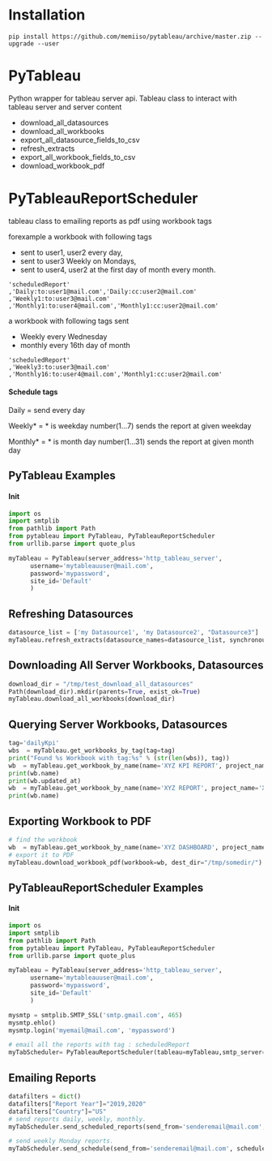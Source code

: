 # Installation
```
pip install https://github.com/memiiso/pytableau/archive/master.zip --upgrade --user
```

# PyTableau

Python wrapper for tableau server api. 
Tableau class to interact with tableau server and server content

- download_all_datasources
- download_all_workbooks
- export_all_datasource_fields_to_csv
- refresh_extracts
- export_all_workbook_fields_to_csv
- download_workbook_pdf

# PyTableauReportScheduler
tableau class to emailing reports as pdf using workbook tags

forexample a workbook with following tags 

- sent to user1, user2 every day,
- sent to  user3 Weekly on Mondays,
- sent to user4, user2 at the first day of month every month.

```
'scheduledReport'
,'Daily:to:user1@mail.com','Daily:cc:user2@mail.com'
,'Weekly1:to:user3@mail.com'
,'Monthly1:to:user4@mail.com','Monthly1:cc:user2@mail.com'
```

a workbook with following tags sent
- Weekly every Wednesday
- monthly every 16th day of month

```
'scheduledReport'
,'Weekly3:to:user3@mail.com'
,'Monthly16:to:user4@mail.com','Monthly1:cc:user2@mail.com'
```

#### Schedule tags
Daily = send every day

Weekly* = * is weekday number(1...7) sends the report at given weekday

Monthly* = * is month day number(1...31) sends the report at given month day

## PyTableau Examples

#### Init 

```python
import os
import smtplib
from pathlib import Path
from pytableau import PyTableau, PyTableauReportScheduler
from urllib.parse import quote_plus

myTableau = PyTableau(server_address='http_tableau_server',
      username='mytableauuser@mail.com',
      password='mypassword',
      site_id='Default'
      )
```

## Refreshing Datasources
```python
datasource_list = ['my Datasource1', 'my Datasource2', "Datasource3"]
myTableau.refresh_extracts(datasource_names=datasource_list, synchronous=True)
```

## Downloading All Server Workbooks, Datasources
```python
download_dir = "/tmp/test_download_all_datasources"
Path(download_dir).mkdir(parents=True, exist_ok=True)
myTableau.download_all_workbooks(download_dir)
```

## Querying Server Workbooks, Datasources
```python
tag='dailyKpi'
wbs  = myTableau.get_workbooks_by_tag(tag=tag)
print("Found %s Workbook with tag:%s" % (str(len(wbs)), tag))
wb  = myTableau.get_workbook_by_name(name='XYZ KPI REPORT', project_name='FINANCETEAM', tag='XYZKPI')
print(wb.name)
print(wb.updated_at)
wb  = myTableau.get_workbook_by_name(name='XYZ REPORT', project_name='XYZ TEAM')
print(wb.name)
```

## Exporting Workbook to PDF
```python
# find the workbook
wb  = myTableau.get_workbook_by_name(name='XYZ DASHBOARD', project_name='PROJECT_NAME')
# export it to PDF
myTableau.download_workbook_pdf(workbook=wb, dest_dir="/tmp/somedir/")
```


## PyTableauReportScheduler Examples

#### Init 
```python
import os
import smtplib
from pathlib import Path
from pytableau import PyTableau, PyTableauReportScheduler
from urllib.parse import quote_plus

myTableau = PyTableau(server_address='http_tableau_server',
      username='mytableauuser@mail.com',
      password='mypassword',
      site_id='Default'
      )

mysmtp = smtplib.SMTP_SSL('smtp.gmail.com', 465)
mysmtp.ehlo()
mysmtp.login('myemail@mail.com', 'mypassword')

# email all the reports with tag : scheduledReport
myTabScheduler= PyTableauReportScheduler(tableau=myTableau,smtp_server=mysmtp,schedule_tag="scheduledReport")
```


## Emailing Reports
```python
datafilters = dict()
datafilters["Report Year"]="2019,2020"
datafilters["Country"]="US"
# send reports daily, weekly, monthly.
myTabScheduler.send_scheduled_reports(send_from='senderemail@mail.com', data_filters=datafilters)

# send weekly Monday reports.
myTabScheduler.send_schedule(send_from='senderemail@mail.com', schedule='Wekkly1',data_filters=datafilters)
```

